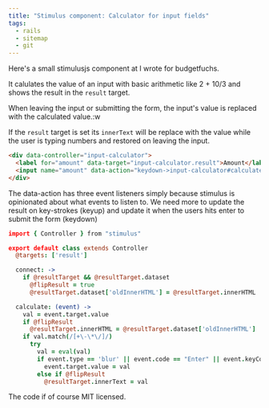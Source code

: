 ```yaml
---
title: "Stimulus component: Calculator for input fields"
tags:
  - rails
  - sitemap
  - git
---
```


Here's a small stimulusjs component at I wrote for budgetfuchs.

It calulates the value of an input with basic arithmetic like 2 + 10/3
and shows the result in the `result` target.

When leaving the input or submitting the form, the input's value is
replaced with the calculated value.:w

If the `result` target is set its `innerText` will be replace with the
value while the user is typing numbers and restored on leaving the input.

```html
<div data-controller="input-calculator">
  <label for="amount" data-target="input-calculator.result">Amount</label>
  <input name="amount" data-action="keydown->input-calculator#calculate keyup->input-calculator#calculate blur->input-calculator#calculate" />
</div>
```

The data-action has three event listeners simply because stimulus is opinionated about
what events to listen to. We need more to update the result on key-strokes (keyup)
and update it when the users hits enter to submit the form (keydown)

```coffeescript
import { Controller } from "stimulus"

export default class extends Controller
  @targets: ['result']

  connect: ->
    if @resultTarget && @resultTarget.dataset
      @flipResult = true
      @resultTarget.dataset['oldInnerHTML'] = @resultTarget.innerHTML

  calculate: (event) ->
    val = event.target.value
    if @flipResult
      @resultTarget.innerHTML = @resultTarget.dataset['oldInnerHTML']
    if val.match(/[+\-\*\/]/)
      try
        val = eval(val)
        if event.type == 'blur' || event.code == "Enter" || event.keyCode == 13 || event.which == 13
          event.target.value = val
        else if @flipResult
          @resultTarget.innerText = val
```

The code if of course MIT licensed.
